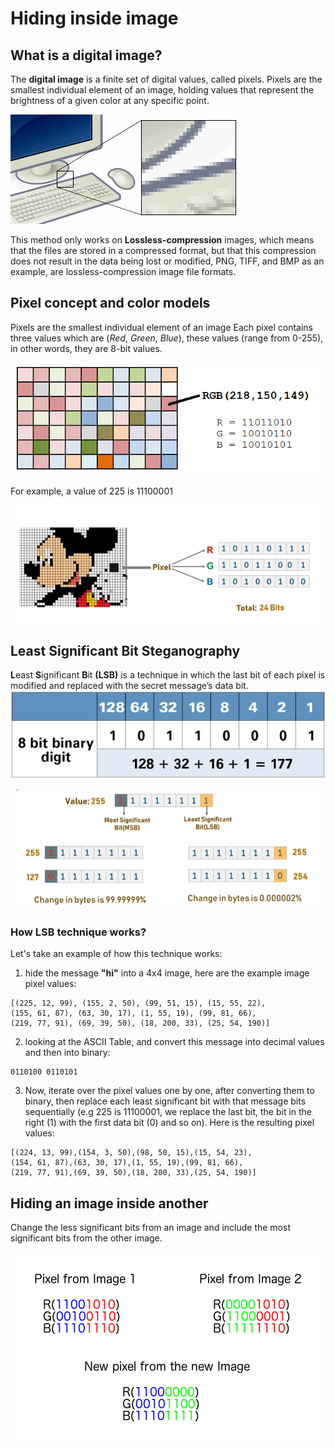 # Hiding inside image

## What is a digital image?
The **digital image** is a finite set of digital values, called pixels. Pixels are the smallest individual element of an image, holding values that represent the brightness of a given color at any specific point. 

![digital image!](/images/4_digital.png "digital image")

This method only works on **Lossless-compression** images, which means that the files are stored in a compressed format, but that this compression does not result in the data being lost or modified, PNG, TIFF, and BMP as an example, are lossless-compression image file formats.

## Pixel concept and color models
Pixels are the smallest individual element of an image
Each pixel contains three values which are (*Red*, *Green*, *Blue*), these values (range from 0-255), in other words, they are 8-bit values.

![Pixel!](/images/6_pixel.png "Pixel")

For example, a value of 225 is 11100001

![Least Significant Bit!](/images/3_lsb-a.png "Least Significant Bit")


## Least Significant Bit Steganography
**L**east **S**ignificant **B**it **(LSB)** is a technique in which the last bit of each pixel is modified and replaced with the secret message’s data bit.
![significant bit!](/images/7_lsb.jpeg "Least Significant Bit")

![Least Significant Bit!](/images/3_lsb-b.png "Least Significant Bit")


### How LSB technique works?
Let's take an example of how this technique works:
1. hide the message **"hi"** into a 4x4 image, here are the example image pixel values:
```
[(225, 12, 99), (155, 2, 50), (99, 51, 15), (15, 55, 22),
(155, 61, 87), (63, 30, 17), (1, 55, 19), (99, 81, 66),
(219, 77, 91), (69, 39, 50), (18, 200, 33), (25, 54, 190)]
```
2. looking at the ASCII Table, and convert this message into decimal values and then into binary:
```
0110100 0110101
```
3. Now, iterate over the pixel values one by one, after converting them to binary, then replace each least significant bit with that message bits sequentially (e.g 225 is 11100001, we replace the last bit, the bit in the right (1) with the first data bit (0) and so on).
Here is the resulting pixel values:
```
[(224, 13, 99),(154, 3, 50),(98, 50, 15),(15, 54, 23),
(154, 61, 87),(63, 30, 17),(1, 55, 19),(99, 81, 66),
(219, 77, 91),(69, 39, 50),(18, 200, 33),(25, 54, 190)]
```

## Hiding an image inside another
Change the less significant bits from an image and include the most significant bits from the other image.
 
![image!](/images/7_image.png "two images")

